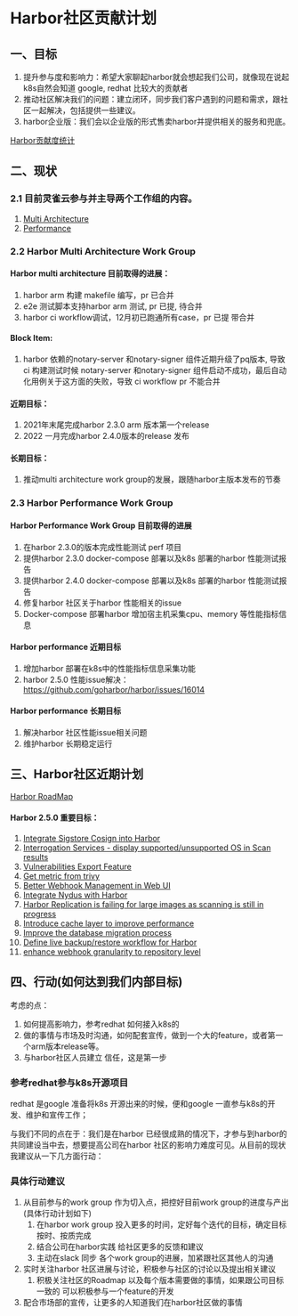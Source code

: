 

# Harbor社区贡献计划

## 一、目标

1. 提升参与度和影响力：希望大家聊起harbor就会想起我们公司，就像现在说起k8s自然会知道 google, redhat 比较大的贡献者
2. 推动社区解决我们的问题：建立闭环，同步我们客户遇到的问题和需求，跟社区一起解决，包括提供一些建议。
3. harbor企业版：我们会以企业版的形式售卖harbor并提供相关的服务和兜底。



[Harbor贡献度统计](https://harbor.devstats.cncf.io/d/66/developer-activity-counts-by-companies?orgId=1&search=open&folder=current)



## 二、现状

### 2.1 目前灵雀云参与并主导两个工作组的内容。

1. [Multi Architecture](https://github.com/goharbor/community/tree/master/workgroups/wg-multiarch)
2. [Performance](https://github.com/goharbor/community/tree/master/workgroups/wg-performance)

### 2.2 Harbor Multi Architecture Work Group

#### Harbor multi architecture 目前取得的进展：

1. harbor arm 构建 makefile 编写，pr 已合并
2. e2e 测试脚本支持harbor arm 测试, pr 已提, 待合并
3. harbor ci workflow调试，12月初已跑通所有case，pr 已提 带合并

#### Block Item:

1. harbor 依赖的notary-server 和notary-signer 组件近期升级了pq版本, 导致ci 构建测试时候 notary-server 和notary-signer 组件启动不成功，最后自动化用例关于这方面的失败，导致 ci workflow pr 不能合并

#### 近期目标：

1. 2021年末尾完成harbor 2.3.0 arm 版本第一个release
2. 2022 一月完成harbor 2.4.0版本的release 发布

#### 长期目标：

1. 推动multi architecture work group的发展，跟随harbor主版本发布的节奏

### 2.3 Harbor Performance Work Group

#### Harbor Performance Work Group 目前取得的进展

1. 在harbor 2.3.0的版本完成性能测试 perf 项目
2. 提供harbor 2.3.0 docker-compose 部署以及k8s 部署的harbor 性能测试报告
3. 提供harbor 2.4.0 docker-compose 部署以及k8s 部署的harbor 性能测试报告
4. 修复harbor 社区关于harbor 性能相关的issue
5. Docker-compose 部署harbor 增加宿主机采集cpu、memory 等性能指标信息

#### Harbor performance 近期目标

1. 增加harbor 部署在k8s中的性能指标信息采集功能
2. harbor 2.5.0 性能issue解决：https://github.com/goharbor/harbor/issues/16014

#### Harbor performance 长期目标

1. 解决harbor 社区性能issue相关问题
2. 维护harbor 长期稳定运行



## 三、Harbor社区近期计划

[Harbor RoadMap](https://github.com/orgs/goharbor/projects/1)

#### Harbor 2.5.0 重要目标：

1. [Integrate Sigstore Cosign into Harbor](https://github.com/goharbor/harbor/issues/15315)
2. [Interrogation Services - display supported/unsupported OS in Scan results](https://github.com/goharbor/harbor/issues/14384)
3. [Vulnerabilities Export Feature](https://github.com/goharbor/harbor/issues/14987)
4. [Get metric from trivy](https://github.com/goharbor/harbor/issues/14352)
5. [Better Webhook Management in Web UI](https://github.com/goharbor/harbor/issues/15363)
6. [Integrate Nydus with Harbor](https://github.com/goharbor/harbor/issues/14136)
7. [Harbor Replication is failing for large images as scanning is still in progress](https://github.com/goharbor/harbor/issues/15159)
8. [Introduce cache layer to improve performance](https://github.com/goharbor/harbor/issues/15937)
9. [Improve the database migration process](https://github.com/goharbor/harbor/issues/15642)
10. [Define live backup/restore workflow for Harbor](https://github.com/goharbor/harbor/issues/15975)
11. [enhance webhook granularity to repository level ](https://github.com/goharbor/harbor/issues/16001)

## 四、行动(如何达到我们内部目标)

考虑的点：

1. 如何提高影响力，参考redhat 如何接入k8s的
2. 做的事情与市场及时沟通，如何配套宣传，做到一个大的feature，或者第一个arm版本release等。
3. 与harbor社区人员建立 信任，这是第一步

### 参考redhat参与k8s开源项目

redhat 是google 准备将k8s 开源出来的时候，便和google 一直参与k8s的开发、维护和宣传工作；

与我们不同的点在于：我们是在harbor 已经很成熟的情况下，才参与到harbor的共同建设当中去，想要提高公司在harbor 社区的影响力难度可见。从目前的现状我建议从一下几方面行动：

### 具体行动建议

1. 从目前参与的work group 作为切入点，把控好目前work group的进度与产出(具体行动计划如下)
   1. 在harbor work group 投入更多的时间，定好每个迭代的目标，确定目标按时、按质完成
   2. 结合公司在harbor实践 给社区更多的反馈和建议
   3. 主动在slack 同步 各个work group的进展，加紧跟社区其他人的沟通
2. 实时关注harbor 社区进展与讨论，积极参与社区的讨论以及提出相关建议
   1. 积极关注社区的Roadmap 以及每个版本需要做的事情，如果跟公司目标一致的 可以积极参与一个feature的开发
3.  配合市场部的宣传，让更多的人知道我们在harbor社区做的事情



